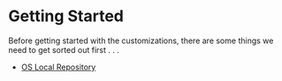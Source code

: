 # Getting Started

Before getting started with the customizations, there are some things we need to get sorted out first . . .

* [OS Local Repository](os-local-repository.md)


